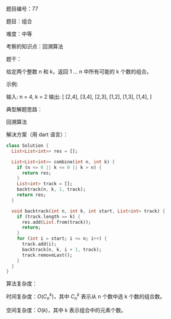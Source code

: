 题目编号：77

题目：组合

难度：中等

考察的知识点：回溯算法

题干：

给定两个整数 n 和 k，返回 1 ... n 中所有可能的 k 个数的组合。

示例:

输入: n = 4, k = 2
输出:
[
  [2,4],
  [3,4],
  [2,3],
  [1,2],
  [1,3],
  [1,4],
]

典型解题思路：

回溯算法

解决方案（用 dart 语言）：

```dart
class Solution {
  List<List<int>> res = [];

  List<List<int>> combine(int n, int k) {
    if (n <= 0 || k <= 0 || k > n) {
      return res;
    }
    List<int> track = [];
    backtrack(n, k, 1, track);
    return res;
  }

  void backtrack(int n, int k, int start, List<int> track) {
    if (track.length == k) {
      res.add(List.from(track));
      return;
    }
    for (int i = start; i <= n; i++) {
      track.add(i);
      backtrack(n, k, i + 1, track);
      track.removeLast();
    }
  }
}
```

算法复杂度：

时间复杂度：$O(C_n^k)$，其中 $C_n^k$ 表示从 n 个数中选 k 个数的组合数。

空间复杂度：$O(k)$，其中 k 表示组合中的元素个数。